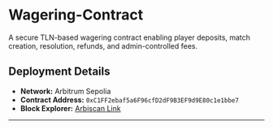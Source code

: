 # Wagering-Contract
A secure TLN-based wagering contract enabling player deposits, match creation, resolution, refunds, and admin-controlled fees.

## Deployment Details  
- **Network:** Arbitrum Sepolia  
- **Contract Address:** `0xC1FF2ebaf5a6F96cfD2dF9B3EF9d9E80c1e1bbe7`  
- **Block Explorer:** [Arbiscan Link](https://sepolia.arbiscan.io/address/0xC1FF2ebaf5a6F96cfD2dF9B3EF9d9E80c1e1bbe7#code)
  
 --- 
